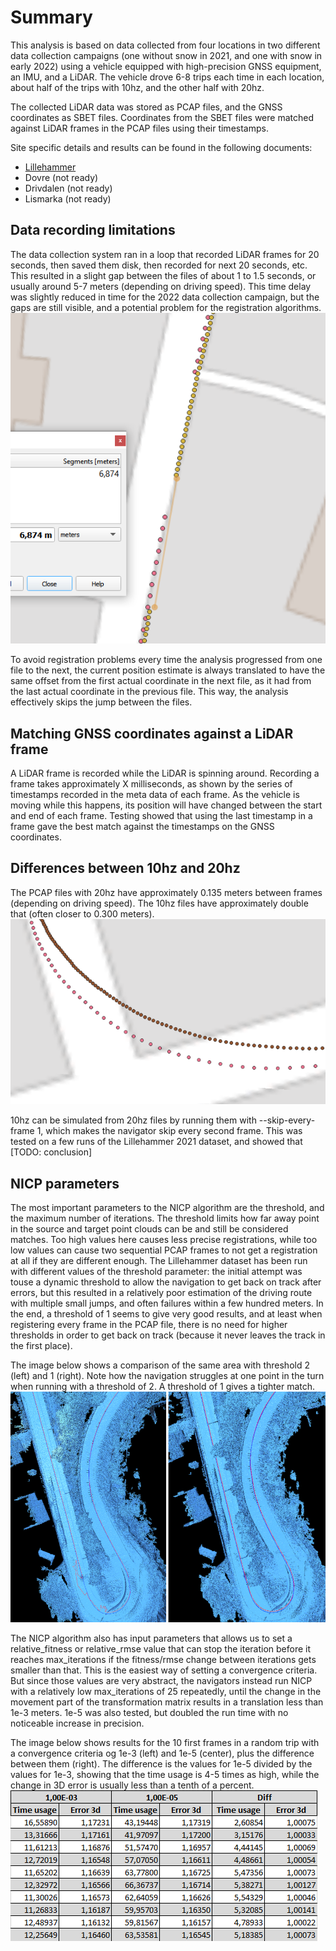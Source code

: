 # Summary
This analysis is based on data collected from four locations in two different data collection campaigns (one without snow in 2021, and one with snow in early 2022) using a vehicle equipped with high-precision GNSS equipment, an IMU, and a LiDAR. The vehicle drove 6-8 trips each time in each location, about half of the trips with 10hz, and the other half with 20hz.

The collected LiDAR data was stored as PCAP files, and the GNSS coordinates as SBET files. Coordinates from the SBET files were matched against LiDAR frames in the PCAP files using their timestamps.

Site specific details and results can be found in the following documents:
- [Lillehammer](./../Lillehammer/results/summary.md)
- Dovre (not ready)
- Drivdalen (not ready)
- Lismarka (not ready)

## Data recording limitations
The data collection system ran in a loop that recorded LiDAR frames for 20 seconds, then saved them disk, then recorded for next 20 seconds, etc. This resulted in a slight gap between the files of about 1 to 1.5 seconds, or usually around 5-7 meters (depending on driving speed). This time delay was slightly reduced in time for the 2022 data collection campaign, but the gaps are still visible, and a potential problem for the registration algorithms.
![An example of the gap between files.](file_gap.png)

To avoid registration problems every time the analysis progressed from one file to the next, the current position estimate is always translated to have the same offset from the first actual coordinate in the next file, as it had from the last actual coordinate in the previous file. This way, the analysis effectively skips the jump between the files.

## Matching GNSS coordinates against a LiDAR frame
A LiDAR frame is recorded while the LiDAR is spinning around. Recording a frame takes approximately X milliseconds, as shown by the series of timestamps recorded in the meta data of each frame. As the vehicle is moving while this happens, its position will have changed between the start and end of each frame. Testing showed that using the last timestamp in a frame gave the best match against the timestamps on the GNSS coordinates.

## Differences between 10hz and 20hz
The PCAP files with 20hz have approximately 0.135 meters between frames (depending on driving speed). The 10hz files have approximately double that (often closer to 0.300 meters).
![A demonstration of the differences between 10 and 20 hz.](10hz_vs_20hz.png)

10hz can be simulated from 20hz files by running them with --skip-every-frame 1, which makes the navigator skip every second frame. This was tested on a few runs of the Lillehammer 2021 dataset, and showed that [TODO: conclusion]

## NICP parameters
The most important parameters to the NICP algorithm are the threshold, and the maximum number of iterations. The threshold limits how far away point in the source and target point clouds can be and still be considered matches. Too high values here causes less precise registrations, while too low values can cause two sequential PCAP frames to not get a registration at all if they are different enough. The Lillehammer dataset has been run with different values of the threshold parameter: the initial attempt was touse a dynamic threshold to allow the navigation to get back on track after errors, but this resulted in a relatively poor estimation of the driving route with multiple small jumps, and often failures within a few hundred meters. In the end, a threshold of 1 seems to give very good results, and at least when registering every frame in the PCAP file, there is no need for higher thresholds in order to get back on track (because it never leaves the track in the first place).

The image below shows a comparison of the same area with threshold 2 (left) and 1 (right). Note how the navigation struggles at one point in the turn when running with a threshold of 2. A threshold of 1 gives a tighter match.
![Threshold 2 vs 1](t2_vs_t1.png)

The NICP algorithm also has input parameters that allows us to set a relative_fitness or relative_rmse value that can stop the iteration before it reaches max_iterations if the fitness/rmse change between iterations gets smaller than that. This is the easiest way of setting a convergence criteria. But since those values are very abstract, the navigators instead run NICP with a relatively low max_iterations of 25 repeatedly, until the change in the movement part of the transformation matrix results in a translation less than 1e-3 meters. 1e-5 was also tested, but doubled the run time with no noticeable increase in precision.

The image below shows results for the 10 first frames in a random trip with a convergence criteria og 1e-3 (left) and 1e-5 (center), plus the difference between them (right). The difference is the values for 1e-5 divided by the values for 1e-3, showing that the time usage is 4-5 times as high, while the change in 3D error is usually less than a tenth of a percent.
![1e-3 vs 1e-5](1e3_vs_1e5.png)